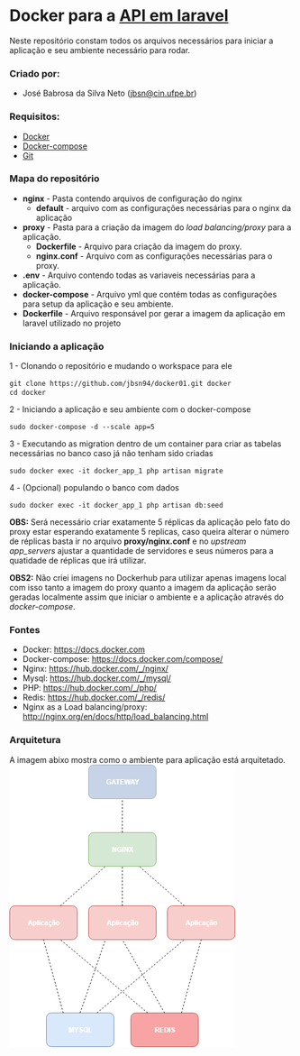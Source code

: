 # Docker para a [API em laravel](https://github.com/jbsn94/laravel-horarioaulas.git)

Neste repositório constam todos os arquivos necessários para iniciar a aplicação e seu ambiente necessário para rodar.

### Criado por:

* José Babrosa da Silva Neto ([jbsn@cin.ufpe.br](mailto:jbsn@cin.ufpe.br))

### Requisitos:
* [Docker](https://docs.docker.com/install/)
* [Docker-compose](https://docs.docker.com/compose/install/#install-compose)
* [Git](https://git-scm.com/book/en/v2/Getting-Started-Installing-Git)

### Mapa do repositório
- **nginx** - Pasta contendo arquivos de configuração do nginx
    - **default** - arquivo com as configurações necessárias para o nginx da aplicação
- **proxy** - Pasta para a criação da imagem do *load balancing/proxy* para a aplicação.
    - **Dockerfile** - Arquivo para criação da imagem do proxy.
    - **nginx.conf** - Arquivo com as configurações necessárias para o proxy.
- **.env** - Arquivo contendo todas as variaveis necessárias para a aplicação.
- **docker-compose** - Arquivo yml que contém todas as configurações para setup da aplicação e seu ambiente.
- **Dockerfile** - Arquivo responsável por gerar a imagem da aplicação em laravel utilizado no projeto

### Iniciando a aplicação

1 - Clonando o repositório e mudando o workspace para ele
```shell
git clone https://github.com/jbsn94/docker01.git docker
cd docker
```
2 - Iniciando a aplicação e seu ambiente com o docker-compose
```shell
sudo docker-compose -d --scale app=5
```
3 - Executando as migration dentro de um container para criar as tabelas necessárias no banco caso já não tenham sido criadas
```shell
sudo docker exec -it docker_app_1 php artisan migrate
```
4 - (Opcional) populando o banco com dados
```shell
sudo docker exec -it docker_app_1 php artisan db:seed
```
**OBS:** Será necessário criar exatamente 5 réplicas da aplicação pelo fato do proxy estar esperando exatamente 5 replicas, caso queira alterar o número de réplicas basta ir no arquivo **proxy/nginx.conf** e no *upstream app_servers* ajustar a quantidade de servidores e seus números para a quatidade de réplicas que irá utilizar.

**OBS2:** Não criei imagens no Dockerhub para utilizar apenas imagens local com isso tanto a imagem do proxy quanto a imagem da aplicação serão geradas localmente assim que iniciar o ambiente e a aplicação através do *docker-compose*.

### Fontes
- Docker: https://docs.docker.com
- Docker-compose: https://docs.docker.com/compose/
- Nginx: https://hub.docker.com/_/nginx/
- Mysql: https://hub.docker.com/_/mysql/
- PHP: https://hub.docker.com/_/php/
- Redis: https://hub.docker.com/_/redis/
- Nginx as a Load balancing/proxy: http://nginx.org/en/docs/http/load_balancing.html

### Arquitetura
A imagem abixo mostra como o ambiente para aplicação está arquitetado.
![arquitetura](/arquitetura.png)